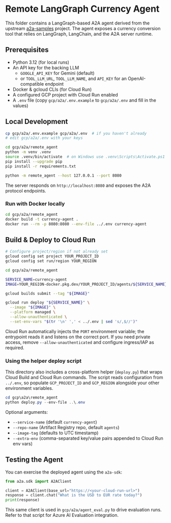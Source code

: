 # Remote LangGraph Currency Agent

This folder contains a LangGraph-based A2A agent derived from the upstream [a2a-samples](https://github.com/a2aproject/a2a-samples/tree/main/samples/python/agents/langgraph) project. The agent exposes a currency conversion tool that relies on LangGraph, LangChain, and the A2A server runtime.

## Prerequisites

- Python 3.12 (for local runs)
- An API key for the backing LLM
  - `GOOGLE_API_KEY` for Gemini (default)
  - or `TOOL_LLM_URL`, `TOOL_LLM_NAME`, and `API_KEY` for an OpenAI-compatible endpoint
- Docker & gcloud CLIs (for Cloud Run)
- A configured GCP project with Cloud Run enabled
- A `.env` file (copy `gcp/a2a/.env.example` to `gcp/a2a/.env` and fill in the values)

## Local Development

```bash
cp gcp/a2a/.env.example gcp/a2a/.env  # if you haven't already
# edit gcp/a2a/.env with your keys

cd gcp/a2a/remote_agent
python -m venv .venv
source .venv/bin/activate  # on Windows use .venv\Scripts\Activate.ps1
pip install --upgrade pip
pip install -r requirements.txt

python -m remote_agent --host 127.0.0.1 --port 8080
```

The server responds on `http://localhost:8080` and exposes the A2A protocol endpoints.

### Run with Docker locally

```bash
cd gcp/a2a/remote_agent
docker build -t currency-agent .
docker run --rm -p 8080:8080 --env-file ../.env currency-agent
```

## Build & Deploy to Cloud Run

```bash
# Configure project/region if not already set
gcloud config set project YOUR_PROJECT_ID
gcloud config set run/region YOUR_REGION

cd gcp/a2a/remote_agent

SERVICE_NAME=currency-agent
IMAGE=YOUR_REGION-docker.pkg.dev/YOUR_PROJECT_ID/agents/${SERVICE_NAME}:$(date +%Y%m%d%H%M)

gcloud builds submit --tag "${IMAGE}"

gcloud run deploy "${SERVICE_NAME}" \
  --image "${IMAGE}" \
  --platform managed \
  --allow-unauthenticated \
  --set-env-vars "$(tr '\n' ',' < ../.env | sed 's/,$//')"
```

Cloud Run automatically injects the `PORT` environment variable; the entrypoint reads it and listens on the correct port. If you need private access, remove `--allow-unauthenticated` and configure ingress/IAP as required.

### Using the helper deploy script

This directory also includes a cross-platform helper (`deploy.py`) that wraps Cloud Build and Cloud Run commands. The script reads configuration from `../.env`, so populate `GCP_PROJECT_ID` and `GCP_REGION` alongside your other environment variables.

```powershell
cd gcp\a2a\remote_agent
python deploy.py --env-file ..\.env
```

Optional arguments:

- `--service-name` (default `currency-agent`)
- `--repo-name` (Artifact Registry repo, default `agents`)
- `--image-tag` (defaults to UTC timestamp)
- `--extra-env` (comma-separated key/value pairs appended to Cloud Run env vars)

## Testing the Agent

You can exercise the deployed agent using the `a2a-sdk`:

```python
from a2a.sdk import A2AClient

client = A2AClient(base_url="https://<your-cloud-run-url>")
response = client.chat("What is the USD to EUR rate today?")
print(response)
```

This same client is used in `gcp/a2a/agent_eval.py` to drive evaluation runs. Refer to that script for Azure AI Evaluation integration.
